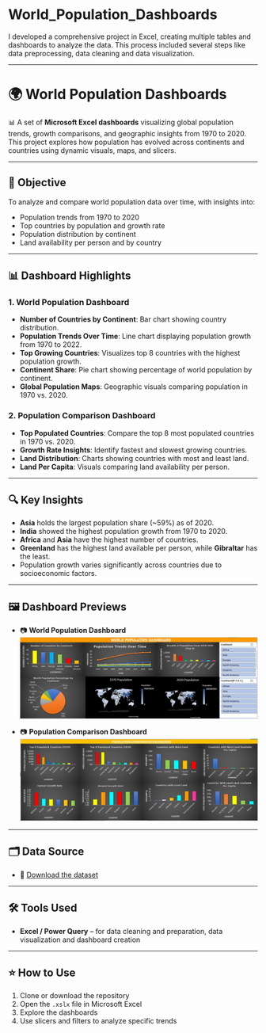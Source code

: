 # World_Population_Dashboards
I developed a comprehensive project in Excel, creating multiple tables and dashboards to analyze the data. This process included several steps like data preprocessing, data cleaning and data visualization.

---

# 🌍 World Population Dashboards

📊 A set of **Microsoft Excel dashboards** visualizing global population trends, growth comparisons, and geographic insights from 1970 to 2020.  
This project explores how population has evolved across continents and countries using dynamic visuals, maps, and slicers.

---

## 📌 Objective

To analyze and compare world population data over time, with insights into:
- Population trends from 1970 to 2020
- Top countries by population and growth rate
- Population distribution by continent
- Land availability per person and by country

---

## 📊 Dashboard Highlights

### **1. World Population Dashboard**
- **Number of Countries by Continent**: Bar chart showing country distribution.
- **Population Trends Over Time**: Line chart displaying population growth from 1970 to 2022.
- **Top Growing Countries**: Visualizes top 8 countries with the highest population growth.
- **Continent Share**: Pie chart showing percentage of world population by continent.
- **Global Population Maps**: Geographic visuals comparing population in 1970 vs. 2020.

### **2. Population Comparison Dashboard**
- **Top Populated Countries**: Compare the top 8 most populated countries in 1970 vs. 2020.
- **Growth Rate Insights**: Identify fastest and slowest growing countries.
- **Land Distribution**: Charts showing countries with most and least land.
- **Land Per Capita**: Visuals comparing land availability per person.

---

## 🔍 Key Insights

- **Asia** holds the largest population share (~59%) as of 2020.
- **India** showed the highest population growth from 1970 to 2020.
- **Africa** and **Asia** have the highest number of countries.
- **Greenland** has the highest land available per person, while **Gibraltar** has the least.
- Population growth varies significantly across countries due to socioeconomic factors.

---

## 🖼️ Dashboard Previews

- 📷 **World Population Dashboard**  
  ![World Population Dashboard](https://github.com/Rishinroy2000/World_Population_Dashboards/blob/main/World%20population%20dashboard%20ss.png)

- 📷 **Population Comparison Dashboard**  
  ![Population Comparison Dashboard](https://github.com/Rishinroy2000/World_Population_Dashboards/blob/main/Population%20Comparison%20Dashboard%20ss.png)

---

## 🗂 Data Source

- 📄 [Download the dataset](https://drive.google.com/file/d/1wvbMZDv3yrxpKS2y2gWIPsyqgTiw_fVA/view)

---

## 🛠 Tools Used
 
- **Excel / Power Query** – for data cleaning and preparation, data visualization and dashboard creation 

---

## ⭐ How to Use

1. Clone or download the repository  
2. Open the `.xslx` file in Microsoft Excel  
3. Explore the dashboards
4. Use slicers and filters to analyze specific trends
